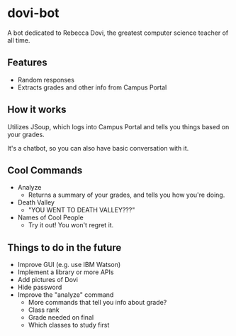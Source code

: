 # dovi-bot

A bot dedicated to Rebecca Dovi, the greatest computer science teacher of all time.

## Features

* Random responses
* Extracts grades and other info from Campus Portal

## How it works

Utilizes JSoup, which logs into Campus Portal and tells you things based on your grades.

It's a chatbot, so you can also have basic conversation with it.

## Cool Commands
* Analyze
  * Returns a summary of your grades, and tells you how you're doing.
* Death Valley
  * "YOU WENT TO DEATH VALLEY???"
* Names of Cool People
  * Try it out! You won't regret it.
  
## Things to do in the future

* Improve GUI (e.g. use IBM Watson)
* Implement a library or more APIs
* Add pictures of Dovi
* Hide password
* Improve the "analyze" command
  * More commands that tell you info about grade?
   * Class rank
   * Grade needed on final
   * Which classes to study first
